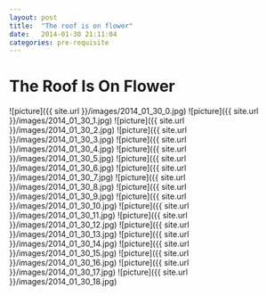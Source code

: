 ```yaml
---
layout: post
title:  "The roof is on flower"
date:   2014-01-30 21:11:04
categories: pre-requisite
---
```


The Roof Is On Flower
=====================
![picture]({{ site.url }}/images/2014_01_30_0.jpg)
![picture]({{ site.url }}/images/2014_01_30_1.jpg)
![picture]({{ site.url }}/images/2014_01_30_2.jpg)
![picture]({{ site.url }}/images/2014_01_30_3.jpg)
![picture]({{ site.url }}/images/2014_01_30_4.jpg)
![picture]({{ site.url }}/images/2014_01_30_5.jpg)
![picture]({{ site.url }}/images/2014_01_30_6.jpg)
![picture]({{ site.url }}/images/2014_01_30_7.jpg)
![picture]({{ site.url }}/images/2014_01_30_8.jpg)
![picture]({{ site.url }}/images/2014_01_30_9.jpg)
![picture]({{ site.url }}/images/2014_01_30_10.jpg)
![picture]({{ site.url }}/images/2014_01_30_11.jpg)
![picture]({{ site.url }}/images/2014_01_30_12.jpg)
![picture]({{ site.url }}/images/2014_01_30_13.jpg)
![picture]({{ site.url }}/images/2014_01_30_14.jpg)
![picture]({{ site.url }}/images/2014_01_30_15.jpg)
![picture]({{ site.url }}/images/2014_01_30_16.jpg)
![picture]({{ site.url }}/images/2014_01_30_17.jpg)
![picture]({{ site.url }}/images/2014_01_30_18.jpg)


